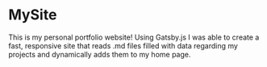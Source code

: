 # MySite
This is my personal portfolio website!
Using Gatsby.js I was able to create a fast, responsive site that 
reads .md files filled with data regarding my projects and dynamically
adds them to my home page.
